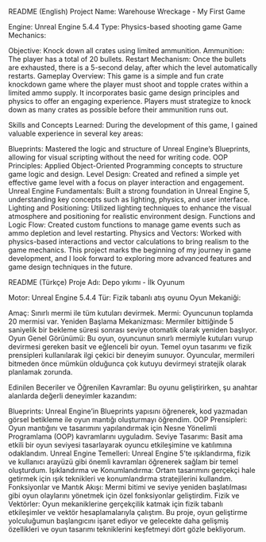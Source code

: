 README (English)
Project Name: Warehouse Wreckage - My First Game

Engine: Unreal Engine 5.4.4
Type: Physics-based shooting game
Game Mechanics:

Objective: Knock down all crates using limited ammunition.
Ammunition: The player has a total of 20 bullets.
Restart Mechanism: Once the bullets are exhausted, there is a 5-second delay, after which the level automatically restarts.
Gameplay Overview:
This game is a simple and fun crate knockdown game where the player must shoot and topple crates within a limited ammo supply. It incorporates basic game design principles and physics to offer an engaging experience. Players must strategize to knock down as many crates as possible before their ammunition runs out.

Skills and Concepts Learned:
During the development of this game, I gained valuable experience in several key areas:

Blueprints: Mastered the logic and structure of Unreal Engine’s Blueprints, allowing for visual scripting without the need for writing code.
OOP Principles: Applied Object-Oriented Programming concepts to structure game logic and design.
Level Design: Created and refined a simple yet effective game level with a focus on player interaction and engagement.
Unreal Engine Fundamentals: Built a strong foundation in Unreal Engine 5, understanding key concepts such as lighting, physics, and user interface.
Lighting and Positioning: Utilized lighting techniques to enhance the visual atmosphere and positioning for realistic environment design.
Functions and Logic Flow: Created custom functions to manage game events such as ammo depletion and level restarting.
Physics and Vectors: Worked with physics-based interactions and vector calculations to bring realism to the game mechanics.
This project marks the beginning of my journey in game development, and I look forward to exploring more advanced features and game design techniques in the future.

README (Türkçe)
Proje Adı: Depo yıkımı - İlk Oyunum

Motor: Unreal Engine 5.4.4
Tür: Fizik tabanlı atış oyunu
Oyun Mekaniği:

Amaç: Sınırlı mermi ile tüm kutuları devirmek.
Mermi: Oyuncunun toplamda 20 mermisi var.
Yeniden Başlama Mekanizması: Mermiler bittiğinde 5 saniyelik bir bekleme süresi sonrası seviye otomatik olarak yeniden başlıyor.
Oyun Genel Görünümü:
Bu oyun, oyuncunun sınırlı mermiyle kutuları vurup devirmesi gereken basit ve eğlenceli bir oyun. Temel oyun tasarımı ve fizik prensipleri kullanılarak ilgi çekici bir deneyim sunuyor. Oyuncular, mermileri bitmeden önce mümkün olduğunca çok kutuyu devirmeyi stratejik olarak planlamak zorunda.

Edinilen Beceriler ve Öğrenilen Kavramlar:
Bu oyunu geliştirirken, şu anahtar alanlarda değerli deneyimler kazandım:

Blueprints: Unreal Engine’in Blueprints yapısını öğrenerek, kod yazmadan görsel betikleme ile oyun mantığı oluşturmayı öğrendim.
OOP Prensipleri: Oyun mantığını ve tasarımını yapılandırmak için Nesne Yönelimli Programlama (OOP) kavramlarını uyguladım.
Seviye Tasarımı: Basit ama etkili bir oyun seviyesi tasarlayarak oyuncu etkileşimine ve katılımına odaklandım.
Unreal Engine Temelleri: Unreal Engine 5’te ışıklandırma, fizik ve kullanıcı arayüzü gibi önemli kavramları öğrenerek sağlam bir temel oluşturdum.
Işıklandırma ve Konumlandırma: Ortam tasarımını gerçekçi hale getirmek için ışık teknikleri ve konumlandırma stratejilerini kullandım.
Fonksiyonlar ve Mantık Akışı: Mermi bitimi ve seviye yeniden başlatılması gibi oyun olaylarını yönetmek için özel fonksiyonlar geliştirdim.
Fizik ve Vektörler: Oyun mekaniklerine gerçekçilik katmak için fizik tabanlı etkileşimler ve vektör hesaplamalarıyla çalıştım.
Bu proje, oyun geliştirme yolculuğumun başlangıcını işaret ediyor ve gelecekte daha gelişmiş özellikleri ve oyun tasarımı tekniklerini keşfetmeyi dört gözle bekliyorum.
